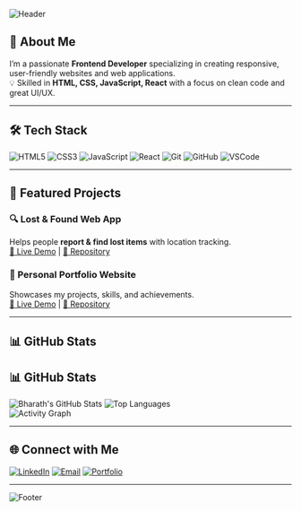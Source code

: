 
<!-- Profile Banner -->
![Header](https://capsule-render.vercel.app/api?type=waving&color=0:ff4b1f,100:1fddff&height=200&section=header&text=Hi%20I'm%20Bharath%20👋&fontSize=40&fontColor=ffffff)

<!-- Short Intro -->
## 🚀 About Me  
I’m a passionate **Frontend Developer** specializing in creating responsive, user-friendly websites and web applications.  
💡 Skilled in **HTML, CSS, JavaScript, React** with a focus on clean code and great UI/UX.

---

## 🛠 Tech Stack  
![HTML5](https://img.shields.io/badge/-HTML5-E34F26?style=for-the-badge&logo=html5&logoColor=white)
![CSS3](https://img.shields.io/badge/-CSS3-1572B6?style=for-the-badge&logo=css3&logoColor=white)
![JavaScript](https://img.shields.io/badge/-JavaScript-F7DF1E?style=for-the-badge&logo=javascript&logoColor=black)
![React](https://img.shields.io/badge/-React-61DAFB?style=for-the-badge&logo=react&logoColor=black)
![Git](https://img.shields.io/badge/-Git-F05032?style=for-the-badge&logo=git&logoColor=white)
![GitHub](https://img.shields.io/badge/-GitHub-181717?style=for-the-badge&logo=github&logoColor=white)
![VSCode](https://img.shields.io/badge/-VSCode-0078D4?style=for-the-badge&logo=visualstudiocode&logoColor=white)

---

## 📌 Featured Projects  
### 🔍 Lost & Found Web App  
Helps people **report & find lost items** with location tracking.  
[🔗 Live Demo](#) | [📂 Repository](#)

### 💼 Personal Portfolio Website  
Showcases my projects, skills, and achievements.  
[🔗 Live Demo](#) | [📂 Repository](#)

---

## 📊 GitHub Stats  
## 📊 GitHub Stats  
![Bharath's GitHub Stats](https://github-readme-stats.vercel)
![Top Languages](https://github-readme-stats.vercel.app/api/top-langs/?username=bharaththangellapalli&layout=compact&theme=radical)  
![Activity Graph](https://github-readme-activity-graph.vercel.app/graph?username=bharaththangellapalli&theme=react-dark)

---

## 🌐 Connect with Me  
[![LinkedIn](https://img.shields.io/badge/LinkedIn-%230077B5.svg?&style=for-the-badge&logo=linkedin&logoColor=white)](#) 
[![Email](https://img.shields.io/badge/Email-D14836?style=for-the-badge&logo=gmail&logoColor=white)](mailto:your@email.com) 
[![Portfolio](https://img.shields.io/badge/Portfolio-000000?style=for-the-badge&logo=About.me&logoColor=white)](#)


---

<!-- Footer -->
![Footer](https://capsule-render.vercel.app/api?type=waving&color=0:1fddff,100:ff4b1f&height=100&section=footer)
